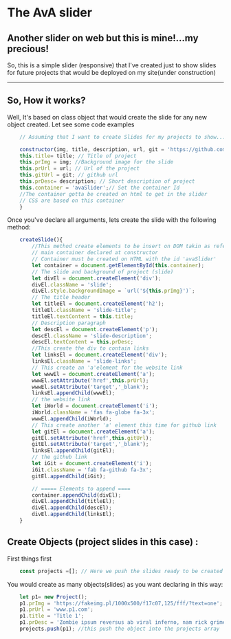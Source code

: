 # The AvA slider
## Another slider on web but this is mine!...my precious!

So, this is a simple slider (responsive) that I've created just to show slides for future projects that would be deployed on my site(under construction)

---
## So, How it works?

Well, It's based on class object that would create the slide for any new object created. Let see some code examples

```javascript
    // Assuming that I want to create Slides for my projects to show...

    constructor(img, title, description, url, git = 'https://github.com/Atileon'){
    this.title= title; // Title of project
    this.prImg = img; //Background image for the slide
    this.prUrl = url; // Url of the project
    this.gitUrl = git; // github url
    this.prDesc= description; // Short description of project
    this.container = 'avaSlider';// Set the container Id
    //The container gotta be created on html to get in the slider
    // CSS are based on this container
    }
```
Once you've declare all arguments, lets create the slide with the following method:

```javascript
    createSlide(){
        //This method create elements to be insert on DOM takin as refer the 
        // main container declared at constructor
        // Container must be created on HTML with the id 'avaSlider'
        let container = document.getElementById(this.container);
        // The slide and background of project (slide)
        let divEl = document.createElement('div');
        divEl.className = 'slide';
        divEl.style.backgroundImage = `url('${this.prImg}')`;
        // The title header
        let titleEl = document.createElement('h2');
        titleEl.className = 'slide-title';
        titleEl.textContent = this.title;
        // Description paragraph
        let descEl = document.createElement('p');
        descEl.className = 'slide-description';
        descEl.textContent = this.prDesc;
        //This create the div to contain links
        let linksEl = document.createElement('div');
        linksEl.className = 'slide-links';
        // This create an 'a'element for the website link
        let wwwEl = document.createElement('a');
        wwwEl.setAttribute('href',this.prUrl);
        wwwEl.setAttribute('target','_blank');
        linksEl.appendChild(wwwEl);
        // the website link
        let iWorld = document.createElement('i');
        iWorld.className = 'fas fa-globe fa-3x';
        wwwEl.appendChild(iWorld);
        // This create another 'a' element this time for github link
        let gitEl = document.createElement('a');
        gitEl.setAttribute('href',this.gitUrl);
        gitEl.setAttribute('target','_blank');
        linksEl.appendChild(gitEl);
        // the github link
        let iGit = document.createElement('i');
        iGit.className = 'fab fa-github fa-3x';
        gitEl.appendChild(iGit);

        // ===== Elements to append ====
        container.appendChild(divEl);
        divEl.appendChild(titleEl);
        divEl.appendChild(descEl);
        divEl.appendChild(linksEl);
    }
```
## Create Objects (project slides in this case) : 

First things first
```javascript
    const projects =[]; // Here we push the slides ready to be created
```

You would create as many objects(slides) as you want declaring in this way:
```javascript
    let p1= new Project();
    p1.prImg = 'https://fakeimg.pl/1000x500/f17c07,125/fff/?text=one';
    p1.prUrl = 'www.p1.com';
    p1.title = 'Title 1';
    p1.prDesc = 'Zombie ipsum reversus ab viral inferno, nam rick grimes malum cerebro. De carne lumbering animata corpora quaeritis. Summus brains sit​​, morbo vel maleficia? De apocalypsi gorger omero undead survivor dict';
    projects.push(p1); //this push the object into the projects array
```

